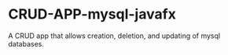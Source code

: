 # CRUD-APP-mysql-javafx
A CRUD app that allows creation, deletion, and updating of mysql databases. 
